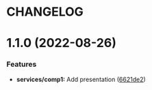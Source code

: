 # CHANGELOG

# 1.1.0 (2022-08-26)


### Features

* **services/comp1:** Add presentation ([6621de2](https://github.com/furthz/monorepo/commit/6621de2064a5b0459941b25e63a30053d6b79137))



